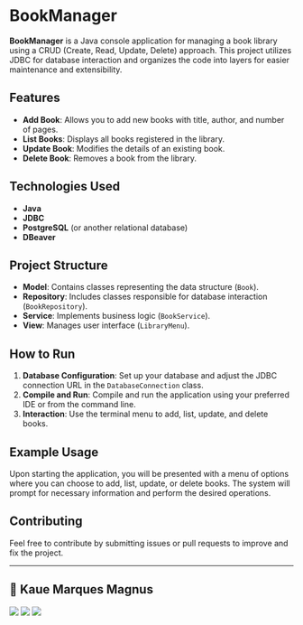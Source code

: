 # BookManager

**BookManager** is a Java console application for managing a book library using a CRUD (Create, Read, Update, Delete) approach. This project utilizes JDBC for database interaction and organizes the code into layers for easier maintenance and extensibility.

## Features

- **Add Book**: Allows you to add new books with title, author, and number of pages.
- **List Books**: Displays all books registered in the library.
- **Update Book**: Modifies the details of an existing book.
- **Delete Book**: Removes a book from the library.

## Technologies Used

- **Java**
- **JDBC**
- **PostgreSQL** (or another relational database)
- **DBeaver**

## Project Structure

- **Model**: Contains classes representing the data structure (`Book`).
- **Repository**: Includes classes responsible for database interaction (`BookRepository`).
- **Service**: Implements business logic (`BookService`).
- **View**: Manages user interface (`LibraryMenu`).

## How to Run

1. **Database Configuration**: Set up your database and adjust the JDBC connection URL in the `DatabaseConnection` class.
2. **Compile and Run**: Compile and run the application using your preferred IDE or from the command line.
3. **Interaction**: Use the terminal menu to add, list, update, and delete books.

## Example Usage

Upon starting the application, you will be presented with a menu of options where you can choose to add, list, update, or delete books. The system will prompt for necessary information and perform the desired operations.

## Contributing

Feel free to contribute by submitting issues or pull requests to improve and fix the project.

---

## :boy: Kaue Marques Magnus
[<img src="https://img.shields.io/badge/LinkedIn-0077B5?style=for-the-badge&logo=linkedin&logoColor=white" />](https://www.linkedin.com/in/kaue-marques-magnus-392866262/)
[<img src="https://img.shields.io/badge/GitHub-100000?style=for-the-badge&logo=github&logoColor=white" />](https://github.com/KaueMagnus)
[<img src="https://img.shields.io/badge/WhatsApp-25D366?style=for-the-badge&logo=whatsapp&logoColor=white" />](https://wa.me/5548996601083)
